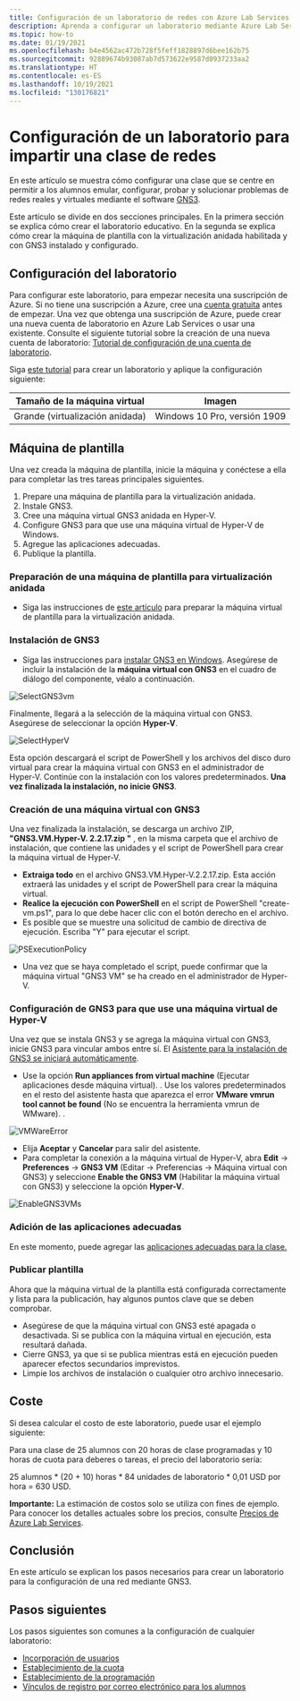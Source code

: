 ```yaml
---
title: Configuración de un laboratorio de redes con Azure Lab Services y GNS3 | Microsoft Docs
description: Aprenda a configurar un laboratorio mediante Azure Lab Services para impartir una clase de redes con GNS3.
ms.topic: how-to
ms.date: 01/19/2021
ms.openlocfilehash: b4e4562ac472b728f5feff1828897d6bee162b75
ms.sourcegitcommit: 92889674b93087ab7d573622e9587d0937233aa2
ms.translationtype: HT
ms.contentlocale: es-ES
ms.lasthandoff: 10/19/2021
ms.locfileid: "130176821"
---
```

# <a name="set-up-a-lab-to-teach-a-networking-class"></a>Configuración de un laboratorio para impartir una clase de redes 
En este artículo se muestra cómo configurar una clase que se centre en permitir a los alumnos emular, configurar, probar y solucionar problemas de redes reales y virtuales mediante el software [GNS3](https://www.gns3.com/). 

Este artículo se divide en dos secciones principales. En la primera sección se explica cómo crear el laboratorio educativo. En la segunda se explica cómo crear la máquina de plantilla con la virtualización anidada habilitada y con GNS3 instalado y configurado.

## <a name="lab-configuration"></a>Configuración del laboratorio
Para configurar este laboratorio, para empezar necesita una suscripción de Azure. Si no tiene una suscripción a Azure, cree una [cuenta gratuita](https://azure.microsoft.com/free/) antes de empezar. Una vez que obtenga una suscripción de Azure, puede crear una nueva cuenta de laboratorio en Azure Lab Services o usar una existente. Consulte el siguiente tutorial sobre la creación de una nueva cuenta de laboratorio: [Tutorial de configuración de una cuenta de laboratorio](tutorial-setup-lab-account.md).

Siga [este tutorial](tutorial-setup-classroom-lab.md) para crear un laboratorio y aplique la configuración siguiente:

| Tamaño de la máquina virtual | Imagen |
| -------------------- | ----- | 
| Grande (virtualización anidada) | Windows 10 Pro, versión 1909 |

## <a name="template-machine"></a>Máquina de plantilla 

Una vez creada la máquina de plantilla, inicie la máquina y conéctese a ella para completar las tres tareas principales siguientes. 
 
1. Prepare una máquina de plantilla para la virtualización anidada.
2. Instale GNS3.
3. Cree una máquina virtual GNS3 anidada en Hyper-V.
4. Configure GNS3 para que use una máquina virtual de Hyper-V de Windows.
5. Agregue las aplicaciones adecuadas.
6. Publique la plantilla.


### <a name="prepare-template-machine-for-nested-virtualization"></a>Preparación de una máquina de plantilla para virtualización anidada
- Siga las instrucciones de [este artículo](how-to-enable-nested-virtualization-template-vm.md) para preparar la máquina virtual de plantilla para la virtualización anidada. 

### <a name="install-gns3"></a>Instalación de GNS3
- Siga las instrucciones para [ instalar GNS3 en Windows](https://docs.gns3.com/docs/getting-started/installation/windows).  Asegúrese de incluir la instalación de la **máquina virtual con GNS3** en el cuadro de diálogo del componente, véalo a continuación.

![SelectGNS3vm](./media/class-type-networking-gns3/gns3-select-vm.png)

Finalmente, llegará a la selección de la máquina virtual con GNS3. Asegúrese de seleccionar la opción **Hyper-V**.

![SelectHyperV](./media/class-type-networking-gns3/gns3-vm-hyper-v.png)

  Esta opción descargará el script de PowerShell y los archivos del disco duro virtual para crear la máquina virtual con GNS3 en el administrador de Hyper-V. Continúe con la instalación con los valores predeterminados. **Una vez finalizada la instalación, no inicie GNS3**.

### <a name="create-gns3-vm"></a>Creación de una máquina virtual con GNS3
Una vez finalizada la instalación, se descarga un archivo ZIP, **"GNS3.VM.Hyper-V. 2.2.17.zip "** , en la misma carpeta que el archivo de instalación, que contiene las unidades y el script de PowerShell para crear la máquina virtual de Hyper-V.
- **Extraiga todo** en el archivo GNS3.VM.Hyper-V.2.2.17.zip.  Esta acción extraerá las unidades y el script de PowerShell para crear la máquina virtual.
- **Realice la ejecución con PowerShell** en el script de PowerShell "create-vm.ps1", para lo que debe hacer clic con el botón derecho en el archivo.
- Es posible que se muestre una solicitud de cambio de directiva de ejecución. Escriba "Y" para ejecutar el script.

![PSExecutionPolicy](./media/class-type-networking-gns3/powershell-execution-policy-change.png)

- Una vez que se haya completado el script, puede confirmar que la máquina virtual "GNS3 VM" se ha creado en el administrador de Hyper-V.

### <a name="configure-gns3-to-use-hyper-v-vm"></a>Configuración de GNS3 para que use una máquina virtual de Hyper-V
Una vez que se instala GNS3 y se agrega la máquina virtual con GNS3, inicie GNS3 para vincular ambos entre sí.  El [Asistente para la instalación de GNS3 se iniciará automáticamente](https://docs.gns3.com/docs/getting-started/setup-wizard-gns3-vm#local-gns3-vm-setup-wizard).  
- Use la opción **Run appliances from virtual machine** (Ejecutar aplicaciones desde máquina virtual). .  Use los valores predeterminados en el resto del asistente hasta que aparezca el error **VMware vmrun tool cannot be found** (No se encuentra la herramienta vmrun de WMware). .

![VMWareError](./media/class-type-networking-gns3/gns3-vmware-vmrun-tool-not-found.png)

- Elija **Aceptar** y  **Cancelar** para salir del asistente.
- Para completar la conexión a la máquina virtual de Hyper-V, abra **Edit** -> **Preferences** -> **GNS3 VM** (Editar -> Preferencias -> Máquina virtual con GNS3) y seleccione **Enable the GNS3 VM** (Habilitar la máquina virtual con GNS3) y seleccione la opción **Hyper-V**.
 
![EnableGNS3VMs](./media/class-type-networking-gns3/gns3-preference-vm.png)

### <a name="add-appropriate-appliances"></a>Adición de las aplicaciones adecuadas

En este momento, puede agregar las [aplicaciones adecuadas para la clase.](https://docs.gns3.com/docs/using-gns3/beginners/install-from-marketplace)

### <a name="publish-template"></a>Publicar plantilla

Ahora que la máquina virtual de la plantilla está configurada correctamente y lista para la publicación, hay algunos puntos clave que se deben comprobar.
- Asegúrese de que la máquina virtual con GNS3 esté apagada o desactivada.  Si se publica con la máquina virtual en ejecución, esta resultará dañada.
- Cierre GNS3, ya que si se publica mientras está en ejecución pueden aparecer efectos secundarios imprevistos.
- Limpie los archivos de instalación o cualquier otro archivo innecesario.

## <a name="cost"></a>Coste  

Si desea calcular el costo de este laboratorio, puede usar el ejemplo siguiente: 
 
Para una clase de 25 alumnos con 20 horas de clase programadas y 10 horas de cuota para deberes o tareas, el precio del laboratorio sería: 

25 alumnos * (20 + 10) horas * 84 unidades de laboratorio * 0,01 USD por hora = 630 USD. 

**Importante:** La estimación de costos solo se utiliza con fines de ejemplo.  Para conocer los detalles actuales sobre los precios, consulte [Precios de Azure Lab Services](https://azure.microsoft.com/pricing/details/lab-services/).

## <a name="conclusion"></a>Conclusión
En este artículo se explican los pasos necesarios para crear un laboratorio para la configuración de una red mediante GNS3.

## <a name="next-steps"></a>Pasos siguientes
Los pasos siguientes son comunes a la configuración de cualquier laboratorio:

- [Incorporación de usuarios](tutorial-setup-classroom-lab.md#add-users-to-the-lab)
- [Establecimiento de la cuota](how-to-configure-student-usage.md#set-quotas-for-users)
- [Establecimiento de la programación](tutorial-setup-classroom-lab.md#set-a-schedule-for-the-lab) 
- [Vínculos de registro por correo electrónico para los alumnos](how-to-configure-student-usage.md#send-invitations-to-users)
